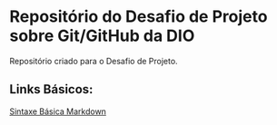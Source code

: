 # Repositório do Desafio de Projeto sobre Git/GitHub da DIO
Repositório criado para o Desafio de Projeto.

## Links Básicos:

[Sintaxe Básica Markdown](https://www.markdownguide.org/basic-syntax/)
